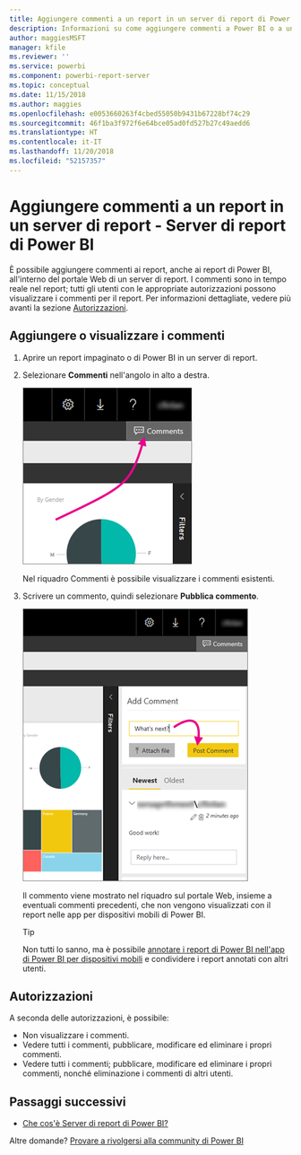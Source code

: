 ```yaml
---
title: Aggiungere commenti a un report in un server di report di Power BI
description: Informazioni su come aggiungere commenti a Power BI o a un report impaginato in un server di report di Power BI o a un server di report di SQL Server Reporting Services.
author: maggiesMSFT
manager: kfile
ms.reviewer: ''
ms.service: powerbi
ms.component: powerbi-report-server
ms.topic: conceptual
ms.date: 11/15/2018
ms.author: maggies
ms.openlocfilehash: e0053660263f4cbed55050b9431b67228bf74c29
ms.sourcegitcommit: 46f1ba3f972f6e64bce05ad0fd527b27c49aedd6
ms.translationtype: HT
ms.contentlocale: it-IT
ms.lasthandoff: 11/20/2018
ms.locfileid: "52157357"
---
```

# <a name="add-comments-to-a-report-in-a-report-server---power-bi-report-server"></a>Aggiungere commenti a un report in un server di report - Server di report di Power BI
È possibile aggiungere commenti ai report, anche ai report di Power BI, all'interno del portale Web di un server di report. I commenti sono in tempo reale nel report; tutti gli utenti con le appropriate autorizzazioni possono visualizzare i commenti per il report. Per informazioni dettagliate, vedere più avanti la sezione [Autorizzazioni](#permissions).

## <a name="add-or-view-comments"></a>Aggiungere o visualizzare i commenti
1. Aprire un report impaginato o di Power BI in un server di report.
2. Selezionare **Commenti** nell'angolo in alto a destra.
   
    ![Selezionare Commenti](media/add-comments/report-server-web-portal-comments-button.png)
   
    Nel riquadro Commenti è possibile visualizzare i commenti esistenti.
3. Scrivere un commento, quindi selezionare **Pubblica commento**.
   
    ![Pubblica commento](media/add-comments/report-server-web-portal-comments-pane.png)
   
    Il commento viene mostrato nel riquadro sul portale Web, insieme a eventuali commenti precedenti, che non vengono visualizzati con il report nelle app per dispositivi mobili di Power BI.
   
   > [!TIP]
   > Non tutti lo sanno, ma è possibile [annotare i report di Power BI nell'app di Power BI per dispositivi mobili](../consumer/mobile/mobile-annotate-and-share-a-tile-from-the-mobile-apps.md) e condividere i report annotati con altri utenti.
   > 
   > 

## <a name="permissions"></a>Autorizzazioni
A seconda delle autorizzazioni, è possibile:

* Non visualizzare i commenti.
* Vedere tutti i commenti, pubblicare, modificare ed eliminare i propri commenti.
* Vedere tutti i commenti; pubblicare, modificare ed eliminare i propri commenti, nonché eliminazione i commenti di altri utenti.

## <a name="next-steps"></a>Passaggi successivi
* [Che cos'è Server di report di Power BI?](get-started.md)  

Altre domande? [Provare a rivolgersi alla community di Power BI](https://community.powerbi.com/)


